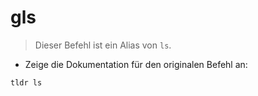 # gls

> Dieser Befehl ist ein Alias von `ls`.

- Zeige die Dokumentation für den originalen Befehl an:

`tldr ls`
